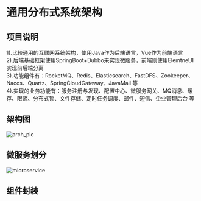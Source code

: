 # 通用分布式系统架构
## 项目说明  
1).比较通用的互联网系统架构，使用Java作为后端语言，Vue作为前端语言  
2).后端基础框架使用SpringBoot+Dubbo来实现微服务，前端则使用ElemtneUI实现前后端分离  
3).功能组件有：RocketMQ、Redis、Elasticsearch、FastDFS、Zookeeper、Nacos、Quartz、SpringCloudGateway、JavaMail 等  
4).实现的业务功能有：服务注册与发现、配置中心、微服务网关、MQ消息、缓存、限流、分布式锁、文件存储、定时任务调度、邮件、短信、企业管理后台 等  

## 架构图  
![arch_pic](https://github.com/yufeng629/dist_architecture/blob/master/docs/sys_arch_pic.png)  

## 微服务划分  
![microservice]()  

## 组件封装  


